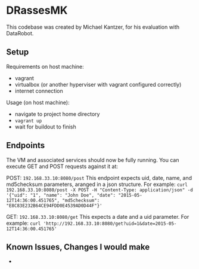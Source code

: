 # DRassesMK

This codebase was created by Michael Kantzer, for his evaluation with DataRobot. 

## Setup

Requirements on host machine:
* vagrant
* virtualbox (or another hyperviser with vagrant configured correctly)
* internet connection

Usage (on host machine):
* navigate to project home directory
* `vagrant up`
* wait for buildout to finish

## Endpoints
The VM and associated services should now be fully running. You can execute GET and POST requests against it at:


POST:
`192.168.33.10:8080/post`
This endpoint expects uid, date, name, and md5checksum parameters, aranged in a json structure. For example:
`curl 192.168.33.10:8080/post -X POST -H "Content-Type: application/json" -d '{"uid": "1", "name": "John Doe", "date": "2015-05-12T14:36:00.451765", "md5checksum": "E8C83E232B64CE94FDD0E4539AD0D44F"}'`


GET:
`192.168.33.10:8080/get`
This expects a date and a uid parameter. For example:
`curl 'http://192.168.33.10:8080/get?uid=1&date=2015-05-12T14:36:00.451765'`

## Known Issues, Changes I would make
*